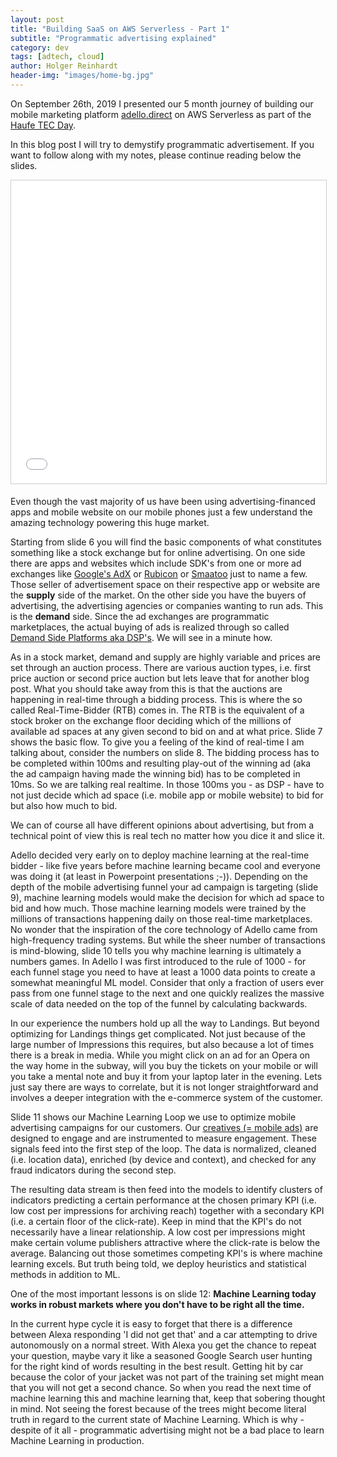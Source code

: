 ```yaml
---
layout: post
title: "Building SaaS on AWS Serverless - Part 1"
subtitle: "Programmatic advertising explained"
category: dev
tags: [adtech, cloud]
author: Holger Reinhardt
header-img: "images/home-bg.jpg"
---
```


On September 26th, 2019 I presented our 5 month journey of building our mobile marketing platform [adello.direct](https://www.adello.direct) on AWS Serverless as part of the [Haufe TEC Day](http://work.haufegroup.io/TEC-Day-2019-rundowni/). 

In this blog post I will  try to demystify programmatic advertisement. If you want to follow along with my notes, please continue reading below the slides.

<iframe src="//www.slideshare.net/slideshow/embed_code/key/19E9wASHT6CQF3" width="595" height="485" frameborder="0" marginwidth="0" marginheight="0" scrolling="no" style="border:1px solid #CCC; border-width:1px; margin-bottom:5px; max-width: 100%;" allowfullscreen> </iframe>

Even though the vast majority of us have been using advertising-financed apps and mobile website on our mobile phones just a few understand the amazing technology powering this huge market. 

Starting from slide 6 you will find the basic components of what constitutes something like a stock exchange but for online advertising. On one side there are apps and websites which include SDK's from one or more ad exchanges like [Google's AdX](https://developers.google.com/ad-manager/mobile-ads-sdk) or [Rubicon](https://rubiconproject.com) or [Smaatoo](https://www.smaato.com) just to name a few. Those seller of advertisement space on their respective app or website are the **supply** side of the market. On the other side you have the buyers of advertising, the advertising agencies or companies wanting to run ads. This is the **demand** side. Since the ad exchanges are programmatic marketplaces, the actual buying of ads is realized through so called [Demand Side Platforms aka DSP's](https://developers.google.com/third-party-ads/adx-vendors). We will see in a minute how. 

As in a stock market, demand and supply are highly variable and prices are set through an auction process. There are various auction types, i.e. first price auction or second price auction but lets leave that for another blog post. What you should take away from this is that the auctions are happening in real-time through a bidding process. This is where the so called Real-Time-Bidder (RTB) comes in. The RTB is the equivalent of a stock broker on the exchange floor deciding which of the millions of available ad spaces at any given second to bid on and at what price. Slide 7 shows the basic flow. To give you a feeling of the kind of real-time I am talking about, consider the numbers on slide 8. The bidding process has to be completed within 100ms and resulting play-out of the winning ad (aka the ad campaign having made the winning bid) has to be completed in 10ms. So we are talking real realtime. In those 100ms you - as DSP - have to not just decide which ad space (i.e. mobile app or mobile website) to bid for but also how much to bid.

We can of course all have different opinions about advertising, but from a technical point of view this is real tech no matter how you dice it and slice it.

Adello decided very early on to deploy machine learning at the real-time bidder - like five years before machine learning became cool and everyone was doing it (at least in Powerpoint presentations ;-)). Depending on the depth of the mobile advertising funnel your ad campaign is targeting (slide 9), machine learning models would make the decision for which ad space to bid and how much. Those machine learning models were trained by the millions of transactions happening daily on those real-time marketplaces. No wonder that the inspiration of the core technology of Adello came from high-frequency trading systems. But while the sheer number of transactions is mind-blowing, slide 10 tells you why machine learning is ultimately a numbers games. In Adello I was first introduced to the rule of 1000 - for each funnel stage you need to have at least a 1000 data points to create a somewhat meaningful ML model. Consider that only a fraction of users ever pass from one funnel stage to the next and one quickly realizes the massive scale of data needed on the top of the funnel by calculating backwards. 

In our experience the numbers hold up all the way to Landings. But beyond optimizing for Landings things get complicated. Not just because of the large number of Impressions this requires, but also because a lot of times there is a break in media. While you might click on an ad for an Opera on the way home in the subway, will you buy the tickets on your mobile or will you take a mental note and buy it from your laptop later in the evening. Lets just say there are ways to correlate, but it is not longer straightforward and involves a deeper integration with the e-commerce system of the customer.

Slide 11 shows our Machine Learning Loop we use to optimize mobile advertising campaigns for our customers. Our [creatives (= mobile ads)](https://www.adello.com/products/creative-gallery/) are designed to engage and are instrumented to measure engagement. These signals feed into the first step of the loop. The data is normalized, cleaned (i.e. location data), enriched (by device and context), and checked for any fraud indicators during the second step. 

The resulting data stream is then feed into the models to identify clusters of indicators predicting a certain performance at the chosen primary KPI (i.e. low cost per impressions for archiving reach) together with a secondary KPI (i.e. a certain floor of the click-rate). Keep  in mind that the KPI's do not necessarily have a linear relationship. A low cost per impressions might make certain volume publishers attractive where the click-rate is below the average. Balancing out those sometimes competing KPI's is where machine learning excels. But truth being told, we deploy heuristics and statistical methods in addition to ML.

One of the most important lessons is on slide 12: **Machine Learning today works in robust markets where you don't have to be right all the time.** 

In the current hype cycle it is easy to forget that there is a difference between Alexa responding 'I did not get that' and a car attempting to drive autonomously on a normal street. With Alexa you get the chance to repeat your question, maybe vary it like a seasoned Google Search user hunting for the right kind of words resulting in the best result. Getting hit by car because the color of your jacket was not part of the training set might mean that you will not get a second chance. So when you read the next time of machine learning this and machine learning that, keep that sobering thought in mind. Not seeing the forest because of the trees might become literal truth in regard to the current state of Machine Learning. Which is why - despite of it all - programmatic advertising might not be a bad place to learn Machine Learning in production.

